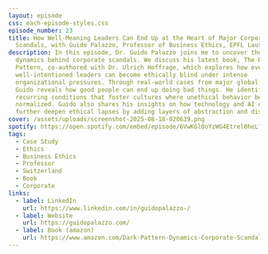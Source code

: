 ```yaml
---
layout: episode
css: each-episode-styles.css
episode_number: 23
title: How Well-Meaning Leaders Can End Up at the Heart of Major Corporate
  Scandals, with Guido Palazzo, Professor of Business Ethics, EPFL Lausanne
description: In this episode, Dr. Guido Palazzo joins me to uncover the hidden
  dynamics behind corporate scandals. We discuss his latest book, The Dark
  Pattern, co-authored with Dr. Ulrich Hoffrage, which explores how even
  well-intentioned leaders can become ethically blind under intense
  organizational pressures. Through real-world cases from major global firms,
  Guido reveals how good people can end up doing bad things. He identifies nine
  recurring conditions that foster cultures where unethical behavior becomes
  normalized. Guido also shares his insights on how technology and AI can
  further deepen ethical lapses by adding layers of abstraction and distance.
cover: /assets/uploads/screenshot-2025-08-18-020639.png
spotify: https://open.spotify.com/embed/episode/6VwKGl0oYzWG4Etrel0heL?utm_source=generator
tags:
  - Case Study
  - Ethics
  - Business Ethics
  - Professor
  - Switzerland
  - Book
  - Corporate
links:
  - label: LinkedIn
    url: https://www.linkedin.com/in/guidopalazzo-/
  - label: Website
    url: https://guidopalazzo.com/
  - label: Book (amazon)
    url: https://www.amazon.com/Dark-Pattern-Dynamics-Corporate-Scandals/dp/1541705300
---
```

